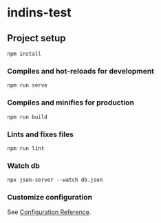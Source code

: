 # indins-test

## Project setup
```
npm install
```

### Compiles and hot-reloads for development
```
npm run serve
```

### Compiles and minifies for production
```
npm run build
```

### Lints and fixes files
```
npm run lint
```
### Watch db
```
npx json-server --watch db.json
```

### Customize configuration
See [Configuration Reference](https://cli.vuejs.org/config/).
